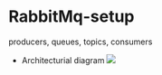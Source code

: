 # RabbitMq-setup
producers, queues, topics, consumers

* Architecturial diagram
  <img src="https://upload.wikimedia.org/wikipedia/commons/thumb/b/b6/Image_created_with_a_mobile_phone.png/1200px-Image_created_with_a_mobile_phone.png" />

